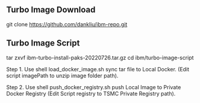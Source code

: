 ## Turbo Image Download

git clone https://github.com/dankliu/ibm-repo.git

## Turbo Image Script
tar zxvf ibm-turbo-install-paks-20220726.tar.gz
cd ibm/turbo-image-script

Step 1. Use shell load_docker_image.sh sync tar file to Local Docker. (Edit script imagePath to unzip image folder path). 

Step 2. Use shell push_docker_registry.sh push Local Image to Private Docker Registry (Edit Script registry to TSMC Private Registry path). 
